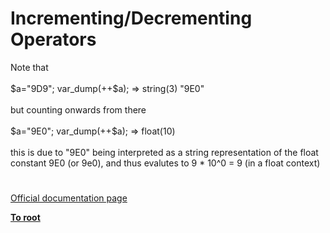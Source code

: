 # Incrementing/Decrementing Operators



Note that <br><br>$a="9D9"; var_dump(++$a);   =&gt; string(3) "9E0"<br><br>but counting onwards from there <br><br>$a="9E0"; var_dump(++$a);   =&gt; float(10)<br><br>this is due to "9E0" being interpreted as a string representation of the float constant 9E0 (or 9e0), and thus evalutes to 9 * 10^0 = 9 (in a float context)  

#

[Official documentation page](https://www.php.net/manual/en/language.operators.increment.php)

**[To root](/README.md)**